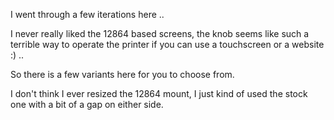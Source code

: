 I went through a few iterations here .. 

I never really liked the 12864 based screens, the knob seems like such a terrible way to operate the printer if you can use a touchscreen or a website :) ..

So there is a few variants here for you to choose from.

I don't think I ever resized the 12864 mount, I just kind of used the stock one with a bit of a gap on either side.